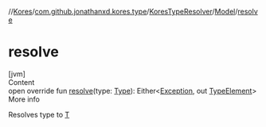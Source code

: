 //[Kores](../../../index.md)/[com.github.jonathanxd.kores.type](../../index.md)/[KoresTypeResolver](../index.md)/[Model](index.md)/[resolve](resolve.md)



# resolve  
[jvm]  
Content  
open override fun [resolve](resolve.md)(type: [Type](https://docs.oracle.com/javase/8/docs/api/java/lang/reflect/Type.html)): Either<[Exception](https://kotlinlang.org/api/latest/jvm/stdlib/kotlin/-exception/index.html), out [TypeElement](https://docs.oracle.com/javase/8/docs/api/javax/lang/model/element/TypeElement.html)>  
More info  


Resolves type to [T](../index.md)

  



